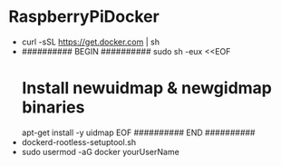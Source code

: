 # RaspberryPiDocker

- curl -sSL https://get.docker.com | sh
- ########## BEGIN ##########
  sudo sh -eux <<EOF
  # Install newuidmap & newgidmap binaries
  apt-get install -y uidmap
  EOF
  ########## END ##########
- dockerd-rootless-setuptool.sh
- sudo usermod -aG docker yourUserName
